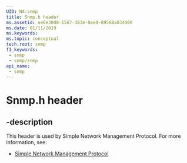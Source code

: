 ```yaml
---
UID: NA:snmp
title: Snmp.h header
ms.assetid: ee6e30d8-1567-383e-8ee8-89568a834400
ms.date: 01/11/2019
ms.keywords: 
ms.topic: conceptual
tech.root: snmp
f1_keywords:
 - snmp
 - snmp/snmp
api_name:
 - snmp
---
```


# Snmp.h header


## -description

This header is used by Simple Network Management Protocol. For more information, see:

- [Simple Network Management Protocol](../_snmp/index.md)

